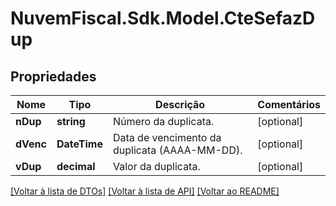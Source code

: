 # NuvemFiscal.Sdk.Model.CteSefazDup

## Propriedades

Nome | Tipo | Descrição | Comentários
------------ | ------------- | ------------- | -------------
**nDup** | **string** | Número da duplicata. | [optional] 
**dVenc** | **DateTime** | Data de vencimento da duplicata (AAAA-MM-DD). | [optional] 
**vDup** | **decimal** | Valor da duplicata. | [optional] 

[[Voltar à lista de DTOs]](../README.md#documentation-for-models) [[Voltar à lista de API]](../README.md#documentation-for-api-endpoints) [[Voltar ao README]](../README.md)

